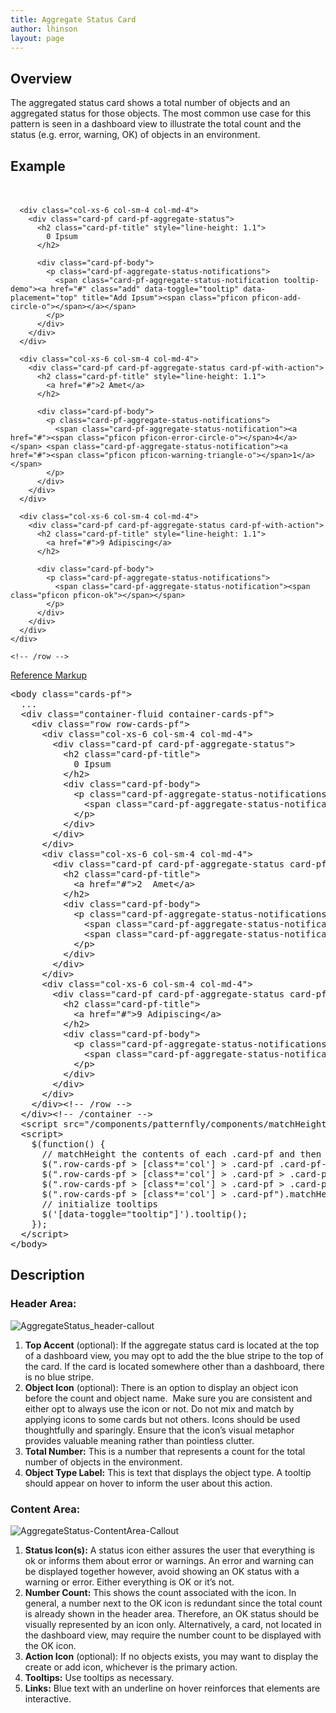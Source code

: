 ```yaml
---
title: Aggregate Status Card
author: lhinson
layout: page
---
```

## Overview

The aggregated status card shows a total number of objects and an aggregated status for those objects. The most common use case for this pattern is seen in a dashboard view to illustrate the total count and the status (e.g. error, warning, OK) of objects in an environment.

## Example

<!-- don't copy this example as it's been modified to work within the context of the documentation -->

<div class="cards-pf">
  <div class="container-fluid container-cards-pf">
    <div class="row row-cards-pf" style="padding-top: 20px;">
      <!-- Important:  if you need to nest additional .row within a .row.row-cards-pf, do *not* use .row-cards-pf on the nested .row  -->

      <div class="col-xs-6 col-sm-4 col-md-4">
        <div class="card-pf card-pf-aggregate-status">
          <h2 class="card-pf-title" style="line-height: 1.1">
            0 Ipsum
          </h2>

          <div class="card-pf-body">
            <p class="card-pf-aggregate-status-notifications">
              <span class="card-pf-aggregate-status-notification tooltip-demo"><a href="#" class="add" data-toggle="tooltip" data-placement="top" title="Add Ipsum"><span class="pficon pficon-add-circle-o"></span></a></span>
            </p>
          </div>
        </div>
      </div>

      <div class="col-xs-6 col-sm-4 col-md-4">
        <div class="card-pf card-pf-aggregate-status card-pf-with-action">
          <h2 class="card-pf-title" style="line-height: 1.1">
            <a href="#">2 Amet</a>
          </h2>

          <div class="card-pf-body">
            <p class="card-pf-aggregate-status-notifications">
              <span class="card-pf-aggregate-status-notification"><a href="#"><span class="pficon pficon-error-circle-o"></span>4</a></span> <span class="card-pf-aggregate-status-notification"><a href="#"><span class="pficon pficon-warning-triangle-o"></span>1</a></span>
            </p>
          </div>
        </div>
      </div>

      <div class="col-xs-6 col-sm-4 col-md-4">
        <div class="card-pf card-pf-aggregate-status card-pf-with-action">
          <h2 class="card-pf-title" style="line-height: 1.1">
            <a href="#">9 Adipiscing</a>
          </h2>

          <div class="card-pf-body">
            <p class="card-pf-aggregate-status-notifications">
              <span class="card-pf-aggregate-status-notification"><span class="pficon pficon-ok"></span></span>
            </p>
          </div>
        </div>
      </div>
    </div>

    <!-- /row -->
  </div>
</div>

<p class="reference-markup">
  <a class="collapse-toggle collapsed" data-toggle="collapse" aria-expanded="false" aria-controls="aggregate-status-card-markup" href="#aggregate-status-card-markup">Reference Markup</a>
</p>

<div class="collapse" id="aggregate-status-card-markup">
  <pre class="prettyprint">
&lt;body class="cards-pf"&gt;
  ...
  &lt;div class="container-fluid container-cards-pf"&gt;
    &lt;div class="row row-cards-pf"&gt;
      &lt;div class="col-xs-6 col-sm-4 col-md-4"&gt;
        &lt;div class="card-pf card-pf-aggregate-status"&gt;
          &lt;h2 class="card-pf-title"&gt;
            0 Ipsum
          &lt;/h2&gt;
          &lt;div class="card-pf-body"&gt;
            &lt;p class="card-pf-aggregate-status-notifications"&gt;
              &lt;span class="card-pf-aggregate-status-notification"&gt;&lt;a href="#" class="add" data-toggle="tooltip" data-placement="top" title="Add Ipsum"&gt;&lt;span class="pficon pficon-add-circle-o"&gt;&lt;/span&gt;&lt;/a&gt;&lt;/span&gt;
            &lt;/p&gt;
          &lt;/div&gt;
        &lt;/div&gt;
      &lt;/div&gt;
      &lt;div class="col-xs-6 col-sm-4 col-md-4"&gt;
        &lt;div class="card-pf card-pf-aggregate-status card-pf-with-action"&gt;
          &lt;h2 class="card-pf-title"&gt;
            &lt;a href="#"&gt;2  Amet&lt;/a&gt;
          &lt;/h2&gt;
          &lt;div class="card-pf-body"&gt;
            &lt;p class="card-pf-aggregate-status-notifications"&gt;
              &lt;span class="card-pf-aggregate-status-notification"&gt;&lt;a href="#"&gt;&lt;span class="pficon pficon-error-circle-o"&gt;&lt;/span&gt;4&lt;/a&gt;&lt;/span&gt;
              &lt;span class="card-pf-aggregate-status-notification"&gt;&lt;a href="#"&gt;&lt;span class="pficon pficon-warning-triangle-o"&gt;&lt;/span&gt;1&lt;/a&gt;&lt;/span&gt;
            &lt;/p&gt;
          &lt;/div&gt;
        &lt;/div&gt;
      &lt;/div&gt;
      &lt;div class="col-xs-6 col-sm-4 col-md-4"&gt;
        &lt;div class="card-pf card-pf-aggregate-status card-pf-with-action"&gt;
          &lt;h2 class="card-pf-title"&gt;
            &lt;a href="#"&gt;9 Adipiscing&lt;/a&gt;
          &lt;/h2&gt;
          &lt;div class="card-pf-body"&gt;
            &lt;p class="card-pf-aggregate-status-notifications"&gt;
              &lt;span class="card-pf-aggregate-status-notification"&gt;&lt;span class="pficon pficon-ok"&gt;&lt;/span&gt;&lt;/span&gt;
            &lt;/p&gt;
          &lt;/div&gt;
        &lt;/div&gt;
      &lt;/div&gt;
    &lt;/div&gt;&lt;!-- /row --&gt;
  &lt;/div&gt;&lt;!-- /container --&gt;
  &lt;script src="/components/patternfly/components/matchHeight/jquery.matchHeight-min.js"&gt;&lt;/script&gt;
  &lt;script&gt;
    $(function() {
      // matchHeight the contents of each .card-pf and then the .card-pf itself
      $(".row-cards-pf &gt; [class*='col'] &gt; .card-pf .card-pf-title").matchHeight();
      $(".row-cards-pf &gt; [class*='col'] &gt; .card-pf &gt; .card-pf-body").matchHeight();
      $(".row-cards-pf &gt; [class*='col'] &gt; .card-pf &gt; .card-pf-footer").matchHeight();
      $(".row-cards-pf &gt; [class*='col'] &gt; .card-pf").matchHeight();
      // initialize tooltips
      $('[data-toggle="tooltip"]').tooltip();
    });
  &lt;/script&gt;
&lt;/body&gt;</pre>
</div>

## Description

### Header Area:

<div class="row">
  <div class="col-md-4">
    <p>
      <img src="/wp-content/uploads/2015/04/AggregateStatus_header-callout.png" alt="AggregateStatus_header-callout" />
    </p>
  </div>

  <div class="col-md-8">
    <ol>
      <li>
        <b>Top Accent</b> (optional): If the aggregate status card is located at the top of a dashboard view, you may opt to add the the blue stripe to the top of the card. If the card is located somewhere other than a dashboard, there is no blue stripe.
      </li>
      <li>
        <b>Object Icon</b> (optional): There is an option to display an object icon before the count and object name.  Make sure you are consistent and either opt to always use the icon or not. Do not mix and match by applying icons to some cards but not others. Icons should be used thoughtfully and sparingly. Ensure that the icon’s visual metaphor provides valuable meaning rather than pointless clutter.
      </li>
      <li>
        <b>Total Number:</b> This is a number that represents a count for the total number of objects in the environment.
      </li>
      <li>
        <b>Object Type Label:</b> This is text that displays the object type. A tooltip should appear on hover to inform the user about this action.
      </li>
    </ol>
  </div>
</div>

<!--<h3>Action Area (optional):</h3>
<div class="row">
<div class="col-md-4">
<a h"/wp-content/uploads/2015/04/AggregateStatus_actionsAreaSpec.png"><img src="/wp-content/uploads/2015/04/AggregateStatus_actionsAreaSpec.png" alt="AggregateStatus_actionsAreaSpec" class="alignnone size-full wp-image-3870" /></a>
</div>

<div class="col-md-8">
<ol>
  <li><b>Action Menu</b> (optional): If there is more than one action associated with this card, an action menu can be displayed in the top right corner.</li>
<li><b>Action Icon</b> (optional): Alternatively, you may use the add or create action icon. See the <a title="Terminology and Wording" href="/visual-styles/terminology-and-wording//#terms-and-words">Terminology and Wording Style Guide</a> for more information regarding wording recommendations for action labels.</li>
    </ol>
  </div>
</div>

&nbsp;-->

### Content Area:

<div class="row">
  <div class="col-md-4">
    <img src="/wp-content/uploads/2015/04/AggregateStatus-ContentArea-Callout.png" alt="AggregateStatus-ContentArea-Callout" class="alignnone size-full wp-image-4430" />
  </div>

  <div class="col-md-8">
    <ol>
      <li>
        <b>Status Icon(s):</b> A status icon either assures the user that everything is ok or informs them about error or warnings. An error and warning can be displayed together however, avoid showing an OK status with a warning or error. Either everything is OK or it’s not.
      </li>
      <li>
        <b>Number Count:</b> This shows the count associated with the icon. In general, a number next to the OK icon is redundant since the total count is already shown in the header area. Therefore, an OK status should be visually represented by an icon only. Alternatively, a card, not located in the dashboard view, may require the number count to be displayed with the OK icon.
      </li>
      <li>
        <b>Action Icon</b> (optional): If no objects exists, you may want to display the create or add icon, whichever is the primary action.
      </li>
      <li>
        <b>Tooltips:</b> Use tooltips as necessary.
      </li>
      <li>
        <b>Links:</b> Blue text with an underline on hover reinforces that elements are interactive.
      </li>
    </ol>
  </div>
</div>
